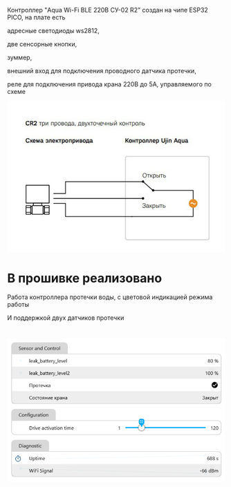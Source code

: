 Контроллер "Aqua Wi-Fi BLE 220В СУ-02 R2" создан на чипе ESP32 PICO, на плате есть 

адресные светодиоды ws2812, 

две сенсорные кнопки, 

зуммер, 

внешний вход для подключения проводного датчика протечки, 

реле для подключения привода крана 220В до 5А, управляемого по схеме 

<img src="https://github.com/ananyevgv/esphome-ujin/blob/66e383af5b969e4cfe62fe7e007e17171bf59fb6/Aqua%20Wi-Fi_BLE_220%D0%92_%D0%A1%D0%A3-02_R2/images/Aqua%20Wi-Fi_10.jpg">

# В прошивке реализовано

Работа контроллера протечки воды, с цветовой индикацией режима работы

И поддержкой двух датчиков протечки

#

<img src="https://github.com/ananyevgv/esphome-ujin/blob/66e383af5b969e4cfe62fe7e007e17171bf59fb6/Aqua%20Wi-Fi_BLE_220%D0%92_%D0%A1%D0%A3-02_R2/images/Aqua%20Wi-Fi_9.png">
